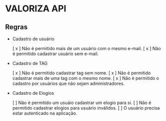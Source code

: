 # VALORIZA API

## Regras

- Cadastro de usuário

    [ x ] Não é permitido mais de um usuário com o mesmo e-mail.
    [ x ] Não é permitido cadastrar usuário sem e-mail.

- Cadastro de TAG

    [ x ] Não é permitido cadastrar tag sem nome.
    [ x ] Não é permitido cadastrar mais de uma tag com o mesmo nome.
    [ x ] Não é permitido o cadastro por usuários que não sejam administradores.

- Cadastro de Elogios

    [  ] Não é permitido um usuáio cadastrar um elogio para si.
    [  ] Não é permitido cadastrar elogios para usuário inválidos.
    [  ] O usuário precisa estar autenticado na aplicação.